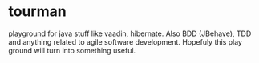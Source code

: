 tourman
=======
playground for java stuff like vaadin, hibernate. Also BDD (JBehave), TDD and anything related to 
agile software development. Hopefuly this play ground will turn into something useful.
